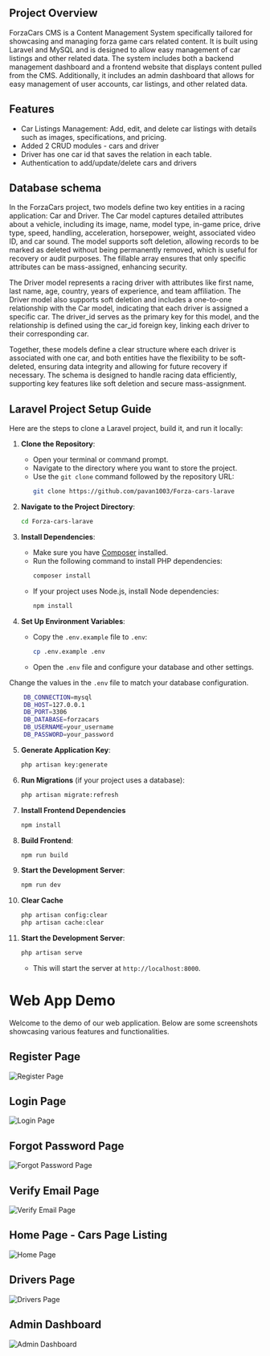 ## Project Overview

ForzaCars CMS is a Content Management System specifically tailored for showcasing and managing forza game cars related content. It is built using Laravel and MySQL and is designed to allow easy management of car listings and other related data. The system includes both a backend management dashboard and a frontend website that displays content pulled from the CMS. Additionally, it includes an admin dashboard that allows for easy management of user accounts, car listings, and other related data.

## Features

- Car Listings Management: Add, edit, and delete car listings with details such as images, specifications, and pricing.
- Added 2 CRUD modules - cars and driver
- Driver has one car id that saves the relation in each table.
- Authentication to add/update/delete cars and drivers

## Database schema 

In the ForzaCars project, two models define two key entities in a racing application: Car and Driver. The Car model captures detailed attributes about a vehicle, including its image, name, model type, in-game price, drive type, speed, handling, acceleration, horsepower, weight, associated video ID, and car sound. The model supports soft deletion, allowing records to be marked as deleted without being permanently removed, which is useful for recovery or audit purposes. The fillable array ensures that only specific attributes can be mass-assigned, enhancing security.

The Driver model represents a racing driver with attributes like first name, last name, age, country, years of experience, and team affiliation. The Driver model also supports soft deletion and includes a one-to-one relationship with the Car model, indicating that each driver is assigned a specific car. The driver_id serves as the primary key for this model, and the relationship is defined using the car_id foreign key, linking each driver to their corresponding car.

Together, these models define a clear structure where each driver is associated with one car, and both entities have the flexibility to be soft-deleted, ensuring data integrity and allowing for future recovery if necessary. The schema is designed to handle racing data efficiently, supporting key features like soft deletion and secure mass-assignment.

## Laravel Project Setup Guide

Here are the steps to clone a Laravel project, build it, and run it locally:

1. **Clone the Repository**:

    - Open your terminal or command prompt.
    - Navigate to the directory where you want to store the project.
    - Use the `git clone` command followed by the repository URL:
        ```bash
        git clone https://github.com/pavan1003/Forza-cars-larave
        ```

2. **Navigate to the Project Directory**:

    ```bash
    cd Forza-cars-larave
    ```

3. **Install Dependencies**:

    - Make sure you have [Composer](https://getcomposer.org/) installed.
    - Run the following command to install PHP dependencies:
        ```bash
        composer install
        ```
    - If your project uses Node.js, install Node dependencies:
        ```bash
        npm install
        ```

4. **Set Up Environment Variables**:

    - Copy the `.env.example` file to `.env`:
        ```bash
        cp .env.example .env
        ```
    - Open the `.env` file and configure your database and other settings.

Change the values in the `.env` file to match your database configuration.

```bash
    DB_CONNECTION=mysql
    DB_HOST=127.0.0.1
    DB_PORT=3306
    DB_DATABASE=forzacars
    DB_USERNAME=your_username
    DB_PASSWORD=your_password
```

5. **Generate Application Key**:

    ```bash
    php artisan key:generate
    ```

6. **Run Migrations** (if your project uses a database):

    ```bash
    php artisan migrate:refresh
    ```

7. **Install Frontend Dependencies**

    ```bash
    npm install
    ```

8. **Build Frontend**:

    ```bash
    npm run build
    ```

9. **Start the Development Server**:

    ```bash
    npm run dev
    ```

10. **Clear Cache**

    ```bash
    php artisan config:clear
    php artisan cache:clear
    ```

11. **Start the Development Server**:
    ```bash
    php artisan serve
    ```
    - This will start the server at `http://localhost:8000`.

# Web App Demo

Welcome to the demo of our web application. Below are some screenshots showcasing various features and functionalities.

## Register Page

![Register Page](./demo/registration.png)

## Login Page

![Login Page](./demo/login.png)

## Forgot Password Page

![Forgot Password Page](./demo/forgotpassword.png)

## Verify Email Page

![Verify Email Page](./demo/verify-email.png)

## Home Page - Cars Page Listing

![Home Page](./demo/cars.png)

## Drivers Page

![Drivers Page](./demo/drivers.png)

## Admin Dashboard

![Admin Dashboard](./demo/admin-dashboard.png)
